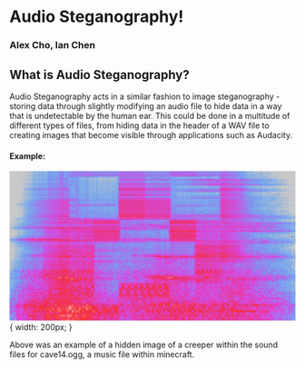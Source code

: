 # Audio Steganography!
### Alex Cho, Ian Chen

## What is Audio Steganography?

Audio Steganography acts in a similar fashion to image steganography - storing data through slightly modifying an audio file to hide data in a way that is undetectable by the human ear. This could be done in a multitude of different types of files, from hiding data in the header of a WAV file to creating images that become visible through applications such as Audacity.

#### Example:

![](present_img/creeper.webp) { width: 200px; }

Above was an example of a hidden image of a creeper within the sound files for cave14.ogg, a music file within minecraft.
